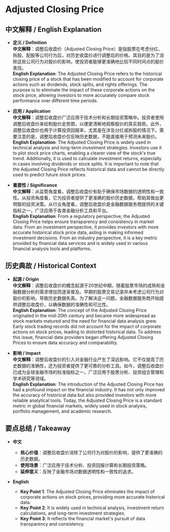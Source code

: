 # Adjusted Closing Price

## 中文解释 / English Explanation

* **定义 / Definition**  
  **中文解释**：调整后收盘价（Adjusted Closing Price）是指股票在考虑分红、拆股、配股等公司行为后，对历史收盘价进行调整后的价格。其目的是为了消除这些公司行为对股价的影响，使投资者能够更准确地比较不同时间点的股价表现。  
  **English Explanation**: The Adjusted Closing Price refers to the historical closing price of a stock that has been modified to account for corporate actions such as dividends, stock splits, and rights offerings. The purpose is to eliminate the impact of these corporate actions on the stock price, allowing investors to more accurately compare stock performance over different time periods.

* **应用 / Application**  
  **中文解释**：调整后收盘价广泛应用于技术分析和长期投资策略中。投资者使用调整后收盘价来绘制股价走势图，以便更清晰地观察股价的真实趋势。此外，调整后收盘价也用于计算投资回报率，尤其是在涉及分红或拆股的情况下。需要注意的是，调整后收盘价仅反映历史数据，不能直接用于预测未来股价。  
  **English Explanation**: The Adjusted Closing Price is widely used in technical analysis and long-term investment strategies. Investors use it to plot stock price charts, enabling a clearer view of the stock's true trend. Additionally, it is used to calculate investment returns, especially in cases involving dividends or stock splits. It is important to note that the Adjusted Closing Price reflects historical data and cannot be directly used to predict future stock prices.

* **重要性 / Significance**  
  **中文解释**：从监管角度看，调整后收盘价有助于确保市场数据的透明性和一致性。从投资角度看，它为投资者提供了更准确的股价历史数据，帮助其做出更明智的投资决策。从行业角度看，调整后收盘价是金融数据服务商提供的关键指标之一，广泛应用于各类金融分析工具和平台。  
  **English Explanation**: From a regulatory perspective, the Adjusted Closing Price helps ensure transparency and consistency in market data. From an investment perspective, it provides investors with more accurate historical stock price data, aiding in making informed investment decisions. From an industry perspective, it is a key metric provided by financial data services and is widely used in various financial analysis tools and platforms.

## 历史典故 / Historical Context

* **起源 / Origin**  
  **中文解释**：调整后收盘价的概念起源于20世纪中期，随着股票市场的成熟和金融数据分析的需求增加而逐渐普及。早期的股票交易记录并未考虑公司行为对股价的影响，导致历史数据失真。为了解决这一问题，金融数据服务商开始提供调整后收盘价，以确保数据的准确性和可比性。  
  **English Explanation**: The concept of the Adjusted Closing Price originated in the mid-20th century and became more widespread as stock markets matured and the need for financial data analysis grew. Early stock trading records did not account for the impact of corporate actions on stock prices, leading to distorted historical data. To address this issue, financial data providers began offering Adjusted Closing Prices to ensure data accuracy and comparability.

* **影响 / Impact**  
  **中文解释**：调整后收盘价的引入对金融行业产生了深远影响。它不仅提高了历史数据的准确性，还为投资者提供了更可靠的分析工具。如今，调整后收盘价已成为全球金融市场的标准指标之一，广泛应用于股票分析、投资组合管理和学术研究等领域。  
  **English Explanation**: The introduction of the Adjusted Closing Price has had a profound impact on the financial industry. It has not only improved the accuracy of historical data but also provided investors with more reliable analytical tools. Today, the Adjusted Closing Price is a standard metric in global financial markets, widely used in stock analysis, portfolio management, and academic research.

## 要点总结 / Takeaway

* **中文**  
  - **核心价值**：调整后收盘价消除了公司行为对股价的影响，提供了更准确的历史数据。  
  - **使用场景**：广泛应用于技术分析、投资回报计算和长期投资策略。  
  - **延伸意义**：反映了金融市场对数据透明性和一致性的追求。

* **English**  
  - **Key Point 1**: The Adjusted Closing Price eliminates the impact of corporate actions on stock prices, providing more accurate historical data.  
  - **Key Point 2**: It is widely used in technical analysis, investment return calculations, and long-term investment strategies.  
  - **Key Point 3**: It reflects the financial market's pursuit of data transparency and consistency.